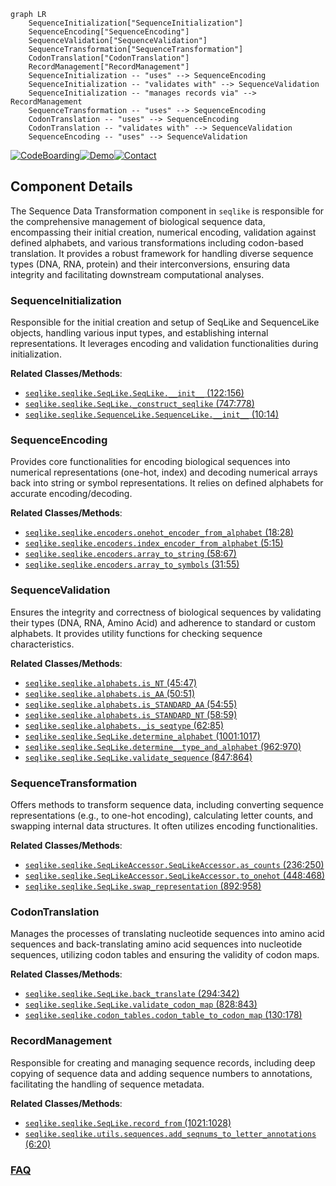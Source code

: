 ```mermaid
graph LR
    SequenceInitialization["SequenceInitialization"]
    SequenceEncoding["SequenceEncoding"]
    SequenceValidation["SequenceValidation"]
    SequenceTransformation["SequenceTransformation"]
    CodonTranslation["CodonTranslation"]
    RecordManagement["RecordManagement"]
    SequenceInitialization -- "uses" --> SequenceEncoding
    SequenceInitialization -- "validates with" --> SequenceValidation
    SequenceInitialization -- "manages records via" --> RecordManagement
    SequenceTransformation -- "uses" --> SequenceEncoding
    CodonTranslation -- "uses" --> SequenceEncoding
    CodonTranslation -- "validates with" --> SequenceValidation
    SequenceEncoding -- "uses" --> SequenceValidation
```
[![CodeBoarding](https://img.shields.io/badge/Generated%20by-CodeBoarding-9cf?style=flat-square)](https://github.com/CodeBoarding/GeneratedOnBoardings)[![Demo](https://img.shields.io/badge/Try%20our-Demo-blue?style=flat-square)](https://www.codeboarding.org/demo)[![Contact](https://img.shields.io/badge/Contact%20us%20-%20contact@codeboarding.org-lightgrey?style=flat-square)](mailto:contact@codeboarding.org)

## Component Details

The Sequence Data Transformation component in `seqlike` is responsible for the comprehensive management of biological sequence data, encompassing their initial creation, numerical encoding, validation against defined alphabets, and various transformations including codon-based translation. It provides a robust framework for handling diverse sequence types (DNA, RNA, protein) and their interconversions, ensuring data integrity and facilitating downstream computational analyses.

### SequenceInitialization
Responsible for the initial creation and setup of SeqLike and SequenceLike objects, handling various input types, and establishing internal representations. It leverages encoding and validation functionalities during initialization.


**Related Classes/Methods**:

- <a href="https://github.com/modernatx/seqlike/blob/master/seqlike/SeqLike.py#L122-L156" target="_blank" rel="noopener noreferrer">`seqlike.seqlike.SeqLike.SeqLike.__init__` (122:156)</a>
- <a href="https://github.com/modernatx/seqlike/blob/master/seqlike/SeqLike.py#L747-L778" target="_blank" rel="noopener noreferrer">`seqlike.seqlike.SeqLike._construct_seqlike` (747:778)</a>
- <a href="https://github.com/modernatx/seqlike/blob/master/seqlike/SequenceLike.py#L10-L14" target="_blank" rel="noopener noreferrer">`seqlike.seqlike.SequenceLike.SequenceLike.__init__` (10:14)</a>


### SequenceEncoding
Provides core functionalities for encoding biological sequences into numerical representations (one-hot, index) and decoding numerical arrays back into string or symbol representations. It relies on defined alphabets for accurate encoding/decoding.


**Related Classes/Methods**:

- <a href="https://github.com/modernatx/seqlike/blob/master/seqlike/encoders.py#L18-L28" target="_blank" rel="noopener noreferrer">`seqlike.seqlike.encoders.onehot_encoder_from_alphabet` (18:28)</a>
- <a href="https://github.com/modernatx/seqlike/blob/master/seqlike/encoders.py#L5-L15" target="_blank" rel="noopener noreferrer">`seqlike.seqlike.encoders.index_encoder_from_alphabet` (5:15)</a>
- <a href="https://github.com/modernatx/seqlike/blob/master/seqlike/encoders.py#L58-L67" target="_blank" rel="noopener noreferrer">`seqlike.seqlike.encoders.array_to_string` (58:67)</a>
- <a href="https://github.com/modernatx/seqlike/blob/master/seqlike/encoders.py#L31-L55" target="_blank" rel="noopener noreferrer">`seqlike.seqlike.encoders.array_to_symbols` (31:55)</a>


### SequenceValidation
Ensures the integrity and correctness of biological sequences by validating their types (DNA, RNA, Amino Acid) and adherence to standard or custom alphabets. It provides utility functions for checking sequence characteristics.


**Related Classes/Methods**:

- <a href="https://github.com/modernatx/seqlike/blob/master/seqlike/alphabets.py#L45-L47" target="_blank" rel="noopener noreferrer">`seqlike.seqlike.alphabets.is_NT` (45:47)</a>
- <a href="https://github.com/modernatx/seqlike/blob/master/seqlike/alphabets.py#L50-L51" target="_blank" rel="noopener noreferrer">`seqlike.seqlike.alphabets.is_AA` (50:51)</a>
- <a href="https://github.com/modernatx/seqlike/blob/master/seqlike/alphabets.py#L54-L55" target="_blank" rel="noopener noreferrer">`seqlike.seqlike.alphabets.is_STANDARD_AA` (54:55)</a>
- <a href="https://github.com/modernatx/seqlike/blob/master/seqlike/alphabets.py#L58-L59" target="_blank" rel="noopener noreferrer">`seqlike.seqlike.alphabets.is_STANDARD_NT` (58:59)</a>
- <a href="https://github.com/modernatx/seqlike/blob/master/seqlike/alphabets.py#L62-L85" target="_blank" rel="noopener noreferrer">`seqlike.seqlike.alphabets._is_seqtype` (62:85)</a>
- <a href="https://github.com/modernatx/seqlike/blob/master/seqlike/SeqLike.py#L1001-L1017" target="_blank" rel="noopener noreferrer">`seqlike.seqlike.SeqLike.determine_alphabet` (1001:1017)</a>
- <a href="https://github.com/modernatx/seqlike/blob/master/seqlike/SeqLike.py#L962-L970" target="_blank" rel="noopener noreferrer">`seqlike.seqlike.SeqLike.determine__type_and_alphabet` (962:970)</a>
- <a href="https://github.com/modernatx/seqlike/blob/master/seqlike/SeqLike.py#L847-L864" target="_blank" rel="noopener noreferrer">`seqlike.seqlike.SeqLike.validate_sequence` (847:864)</a>


### SequenceTransformation
Offers methods to transform sequence data, including converting sequence representations (e.g., to one-hot encoding), calculating letter counts, and swapping internal data structures. It often utilizes encoding functionalities.


**Related Classes/Methods**:

- <a href="https://github.com/modernatx/seqlike/blob/master/seqlike/SeqLikeAccessor.py#L236-L250" target="_blank" rel="noopener noreferrer">`seqlike.seqlike.SeqLikeAccessor.SeqLikeAccessor.as_counts` (236:250)</a>
- <a href="https://github.com/modernatx/seqlike/blob/master/seqlike/SeqLikeAccessor.py#L448-L468" target="_blank" rel="noopener noreferrer">`seqlike.seqlike.SeqLikeAccessor.SeqLikeAccessor.to_onehot` (448:468)</a>
- <a href="https://github.com/modernatx/seqlike/blob/master/seqlike/SeqLike.py#L892-L958" target="_blank" rel="noopener noreferrer">`seqlike.seqlike.SeqLike.swap_representation` (892:958)</a>


### CodonTranslation
Manages the processes of translating nucleotide sequences into amino acid sequences and back-translating amino acid sequences into nucleotide sequences, utilizing codon tables and ensuring the validity of codon maps.


**Related Classes/Methods**:

- <a href="https://github.com/modernatx/seqlike/blob/master/seqlike/SeqLike.py#L294-L342" target="_blank" rel="noopener noreferrer">`seqlike.seqlike.SeqLike.back_translate` (294:342)</a>
- <a href="https://github.com/modernatx/seqlike/blob/master/seqlike/SeqLike.py#L828-L843" target="_blank" rel="noopener noreferrer">`seqlike.seqlike.SeqLike.validate_codon_map` (828:843)</a>
- <a href="https://github.com/modernatx/seqlike/blob/master/seqlike/codon_tables.py#L130-L178" target="_blank" rel="noopener noreferrer">`seqlike.seqlike.codon_tables.codon_table_to_codon_map` (130:178)</a>


### RecordManagement
Responsible for creating and managing sequence records, including deep copying of sequence data and adding sequence numbers to annotations, facilitating the handling of sequence metadata.


**Related Classes/Methods**:

- <a href="https://github.com/modernatx/seqlike/blob/master/seqlike/SeqLike.py#L1021-L1028" target="_blank" rel="noopener noreferrer">`seqlike.seqlike.SeqLike.record_from` (1021:1028)</a>
- <a href="https://github.com/modernatx/seqlike/blob/master/seqlike/utils/sequences.py#L6-L20" target="_blank" rel="noopener noreferrer">`seqlike.seqlike.utils.sequences.add_seqnums_to_letter_annotations` (6:20)</a>




### [FAQ](https://github.com/CodeBoarding/GeneratedOnBoardings/tree/main?tab=readme-ov-file#faq)